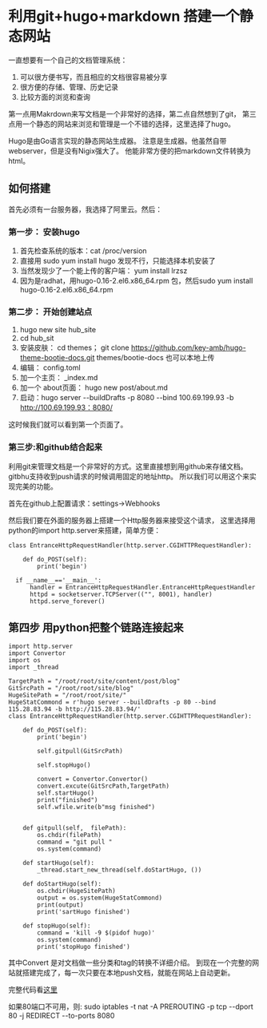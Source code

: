 

# 利用git+hugo+markdown  搭建一个静态网站

一直想要有一个自己的文档管理系统：
  1. 可以很方便书写，而且相应的文档很容易被分享
  2. 很方便的存储、管理、历史记录
  3. 比较方面的浏览和查询

第一点用Makrdown来写文档是一个非常好的选择，第二点自然想到了git，
第三点用一个静态的网站来浏览和管理是一个不错的选择，这里选择了hugo。

Hugo是由Go语言实现的静态网站生成器。 注意是生成器。他虽然自带webserver，但是没有Nigix强大了。
他能非常方便的把markdown文件转换为html。


## 如何搭建

首先必须有一台服务器，我选择了阿里云。然后：

### 第一步： 安装hugo

1. 首先检查系统的版本：cat /proc/version
2. 直接用 sudo yum install hugo 发现不行，只能选择本机安装了
3. 当然发现少了一个能上传的客户端： yum install lrzsz
4. 因为是radhat，用hugo-0.16-2.el6.x86_64.rpm 包，然后sudo yum install hugo-0.16-2.el6.x86_64.rpm

### 第二步： 开始创建站点

1. hugo new site  hub_site
2. cd hub_sit
3. 安装皮肤： cd themes； git clone https://github.com/key-amb/hugo-theme-bootie-docs.git themes/bootie-docs
 也可以本地上传
4. 编辑： config.toml
5. 加一个主页： _index.md
6. 加一个 about页面： hugo new post/about.md
7. 启动：hugo server --buildDrafts -p 8080 --bind 100.69.199.93 -b http://100.69.199.93：8080/

这时候我们就可以看到第一个页面了。

### 第三步:和github结合起来
利用git来管理文档是一个非常好的方式。这里直接想到用github来存储文档。gitbhu支持收到push请求的时候调用固定的地址http。
 所以我们可以用这个来实现完美的功能。

 首先在github上配置请求：settings->Webhooks

 然后我们要在外面的服务器上搭建一个Http服务器来接受这个请求， 这里选择用python的import http.server来搭建，简单方便：

```
class EntranceHttpRequestHandler(http.server.CGIHTTPRequestHandler):

    def do_POST(self):
        print('begin')

  if __name__=='__main__':
      handler = EntranceHttpRequestHandler.EntranceHttpRequestHandler
      httpd = socketserver.TCPServer(("", 8001), handler)
      httpd.serve_forever()
```
## 第四步 用python把整个链路连接起来

```
import http.server
import Convertor
import os
import _thread

TargetPath = "/root/root/site/content/post/blog"
GitSrcPath = "/root/root/site/blog"
HugeSitePath = "/root/root/site/"
HugeStatCommond = r'hugo server --buildDrafts -p 80 --bind 115.28.83.94 -b http://115.28.83.94/'
class EntranceHttpRequestHandler(http.server.CGIHTTPRequestHandler):

    def do_POST(self):
        print('begin')

        self.gitpull(GitSrcPath)

        self.stopHugo()

        convert = Convertor.Convertor()
        convert.excute(GitSrcPath,TargetPath)
        self.startHugo()
        print("finished")
        self.wfile.write(b"msg finished")


    def gitpull(self,  filePath):
        os.chdir(filePath)
        command = "git pull "
        os.system(command)

    def startHugo(self):
        _thread.start_new_thread(self.doStartHugo, ())

    def doStartHugo(self):
        os.chdir(HugeSitePath)
        output = os.system(HugeStatCommond)
        print(output)
        print('sartHugo finished')

    def stopHugo(self):
        command = 'kill -9 $(pidof hugo)'
        os.system(command)
        print('stopHugo finished')

```
其中Convert 是对文档做一些分类和tag的转换不详细介绍。
到现在一个完整的网站就搭建完成了，每一次只要在本地push文档，就能在网站上自动更新。

完整代码看[这里](https://github.com/sld666666/PythonProject/tree/master/hugo_convertor)

如果80端口不可用，则:
sudo iptables -t nat -A PREROUTING -p tcp --dport 80 -j REDIRECT --to-ports 8080
